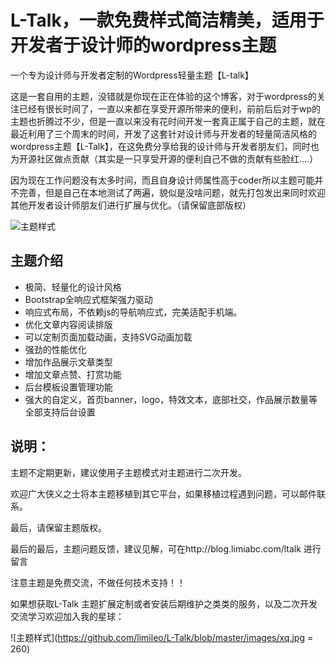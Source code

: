 # L-Talk，一款免费样式简洁精美，适用于开发者于设计师的wordpress主题
一个专为设计师与开发者定制的Wordpress轻量主题【L-talk】

这是一套自用的主题，没错就是你现在正在体验的这个博客，对于wordpress的关注已经有很长时间了，一直以来都在享受开源所带来的便利，前前后后对于wp的主题也折腾过不少，但是一直以来没有花时间开发一套真正属于自己的主题，就在最近利用了三个周末的时间，开发了这套针对设计师与开发者的轻量简洁风格的wordpress主题【L-Talk】，在这免费分享给我的设计师与开发者朋友们，同时也为开源社区做点贡献（其实是一只享受开源的便利自己不做的贡献有些脸红….）

因为现在工作问题没有太多时间，而且自身设计师属性高于coder所以主题可能并不完善，但是自己在本地测试了两遍，貌似是没啥问题，就先打包发出来同时欢迎其他开发者设计师朋友们进行扩展与优化。（请保留底部版权）

![主题样式](https://github.com/limileo/L-Talk/blob/master/images/l-talk.jpg)

## 主题介绍
 

- 极简、轻量化的设计风格
- Bootstrap全响应式框架强力驱动
- 响应式布局，不依赖js的导航响应式，完美适配手机端。
- 优化文章内容阅读排版
- 可以定制页面加载动画，支持SVG动画加载
- 强劲的性能优化
- 增加作品展示文章类型
- 增加文章点赞、打赏功能
- 后台模板设置管理功能
- 强大的自定义，首页banner，logo，特效文本，底部社交，作品展示数量等全部支持后台设置
 
## 说明：
主题不定期更新，建议使用子主题模式对主题进行二次开发。

欢迎广大侠义之士将本主题移植到其它平台，如果移植过程遇到问题，可以邮件联系。

最后，请保留主题版权。

最后的最后，主题问题反馈，建议见解，可在http://blog.limiabc.com/ltalk 进行留言

注意主题是免费交流，不做任何技术支持！！

如果想获取L-Talk 主题扩展定制或者安装后期维护之类类的服务，以及二次开发交流学习欢迎加入我的星球：

![主题样式](https://github.com/limileo/L-Talk/blob/master/images/xq.jpg = 260)



